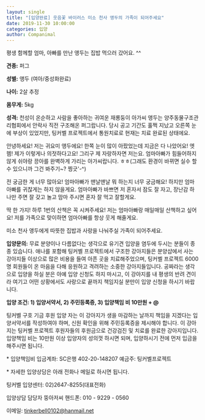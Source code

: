 ```yaml
---
layout: single
title: "[입양완료] 웃음꽃 바이러스 미소 천사 앵두의 가족이 되어주세요"
date: 2019-11-30 10:00:00
categories: 입양
author: Companimal
---
```


평생 함께할 엄마, 아빠를 만난 앵두는 집밥 먹으러 갔어요. ^^

**견종:** 퍼그

**성별:** 앵두 (여아/중성화완료)

**나이:** 2살 추정

**몸무게:** 5kg

**성격:** 천성이 온순하고 사람을 좋아하는 귀여운 재롱둥이 아가씨 앵두는 양주동물구조관리협회에서 안락사 직전 구조해온 퍼그랍니다. 당시 공고 기간도 훌쩍 지났고 오른쪽 눈에 부상이 있었지만, 팅커벨 프로젝트에서 통원치료로 현재는 치료 완료된 상태에요.

안녕하세요! 저는 귀요미 앵두에요! 한쪽 눈이 많이 아팠었는데 지금은 다 나았어요! 엣헴! 제가 이렇게나 의젓하다고요! 그리구 제 자랑하자면 저는요. 엄마아빠가 힘들어하지 않게 쉬야랑 끙아를 완벽하게 가리는 아가씨랍니다. ㅎㅎ(그래도 환경이 바뀌면 실수 할 수 있으니까 그건 봐주기~? 찡긋'-^)

전 궁금한 게 너무 많아요! 엄마아빠가 맨날맨날 뭐 하는지 너무 궁금해요! 하지만 엄마아빠를 귀찮게는 하지 않을게요. 엄마아빠가 바쁘면 저 혼자서 잠도 잘 자고, 장난감 하나만 주면 잘 갖고 놀고 맘마 주시면 혼자 잘 먹고 잘할게요.

딱 한 가지! 하루 1번의 산책은 꼭 시켜주세요! 저는 엄마아빠랑 매일매일 산책하고 싶어요! 저를 가족으로 맞이하면 엄마아빠를 항상 웃게 해줄게요.

미소 천사 앵두에게 따뜻한 집밥과 사랑을 나눠주실 가족이 되어주세요.

**입양문의:** 무료 분양이나 다름없다는 생각으로 유기견 입양을 염두에 두시는 분들이 종종 있습니다. 애나를 포함해 팅커벨 프로젝트에서 구조한 강아지들은 분양샵에서 사는 강아지들 이상으로 많은 비용을 들여 아픈 곳을 치료해주었으며, 팅커벨 프로젝트 6000명 회원들이 온 마음을 다해 응원하고 격려하는 소중한 강아지들입니다. 공짜라는 생각으로 입양을 하실 분은 아예 입양 신청도 하지 마시고, 이 강아지를 내 평생의 반려 견이라 여기고 어떤 상황에서도 사랑으로 끝까지 책임지실 분만이 입양 신청을 하시기 바랍니다.

**입양 조건: 1) 입양서약서, 2) 주민등록증, 3) 입양책임 비 10만원 + @**

팅커벨 구호 기금 후원 입양 자는 이 강아지가 생을 마감하는 날까지 책임을 지겠다는 입양서약서를 작성하여야 하며, 신원 확인을 위해 주민등록증을 제시해야 합니다. 이 강아지는 팅커벨 프로젝트 후원자들의 후원금으로 건강검진 및 치료를 완료한 강아지입니다. 입양책임 비는 10만원 이상 입양자의 성의껏 하시면 되며, 입양하시기 전에 먼저 입금을 해주시면 됩니다.

\* 입양책임비 입금계좌: SC은행 402-20-148207 예금주: 팅커벨프로젝트

\* 자세한 입양상담은 아래 전화나 메일로 하시면 됩니다.

팅커벨 입양센터: 02)2647-8255(대표전화)

입양상담 담당자 뚱아저씨 핸드폰: 010 - 9229 - 0560

이메일: tinkerbell0102@hanmail.net
